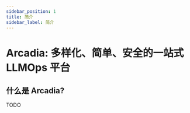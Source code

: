 ```yaml
---
sidebar_position: 1
title: 简介
sidebar_label: 简介
---
```


# Arcadia: 多样化、简单、安全的一站式 LLMOps 平台

## 什么是 Arcadia?

TODO
